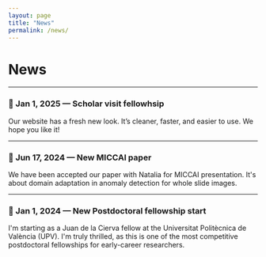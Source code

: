 ```yaml
---
layout: page
title: "News"
permalink: /news/
---
```


# News


---

### 📅 Jan 1, 2025 — Scholar visit fellowhsip
Our website has a fresh new look. It’s cleaner, faster, and easier to use. We hope you like it!


---

### 📅 Jun 17, 2024 — New MICCAI paper
We have been accepted our paper with Natalia for MICCAI presentation. It's about domain adaptation in anomaly detection for whole slide images.

---

### 📅 Jan 1, 2024 — New Postdoctoral fellowship start
I'm starting as a Juan de la Cierva fellow at the Universitat Politècnica de València (UPV).
I'm truly thrilled, as this is one of the most competitive postdoctoral fellowships for early-career researchers.